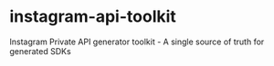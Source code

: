 # instagram-api-toolkit
Instagram Private API generator toolkit - A single source of truth for generated SDKs
